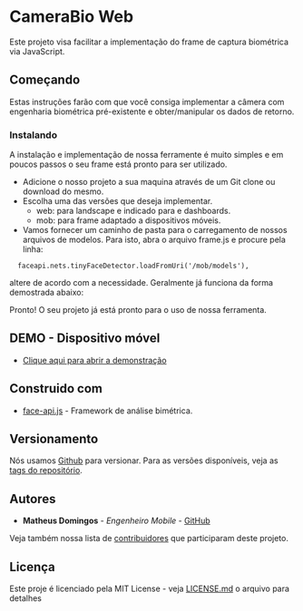 # CameraBio Web

Este projeto visa facilitar a implementação do frame de captura biométrica via JavaScript. 

## Começando

Estas instruções farão com que você consiga implementar a câmera com engenharia biométrica pré-existente e obter/manipular os dados de retorno.
 
### Instalando

A instalação e implementação de nossa ferramente é muito simples e em poucos passos o seu frame está pronto para ser utilizado. 

- Adicione o nosso projeto a sua maquina através de um Git clone ou download do mesmo. 
- Escolha uma das versões que deseja implementar. 
  - web: para landscape e indicado para e dashboards. 
  - mob: para frame adaptado a dispositivos móveis.
- Vamos fornecer um caminho de pasta para o carregamento de nossos arquivos de modelos. Para isto, abra o arquivo frame.js e procure pela linha:

```
  faceapi.nets.tinyFaceDetector.loadFromUri('/mob/models'),
````
 altere de acordo com a necessidade. Geralmente já funciona da forma demostrada abaixo:

Pronto! O seu projeto já está pronto para o uso de nossa ferramenta. 


## DEMO - Dispositivo móvel

* [Clique aqui para abrir a demonstração](https://crediariohomolog.acesso.io/camerabio-web/mob/)

## Construido com

* [face-api.js](https://github.com/justadudewhohacks/face-api.js) - Framework de análise bimétrica.


## Versionamento

Nós usamos [Github](https://github.com/) para versionar. Para as versões disponíveis, veja as [tags do repositório](https://github.com/acesso-io/camerabio-android/releases). 

## Autores

* **Matheus Domingos** - *Engenheiro Mobile* - [GitHub](https://github.com/MatheusDomingos)

Veja também nossa lista de [contribuidores](https://github.com/acesso-io/camerabio-android/graphs/contributors) que participaram deste projeto.

## Licença

Este proje é licenciado pela MIT License - veja [LICENSE.md](LICENSE.md) o arquivo para detalhes

